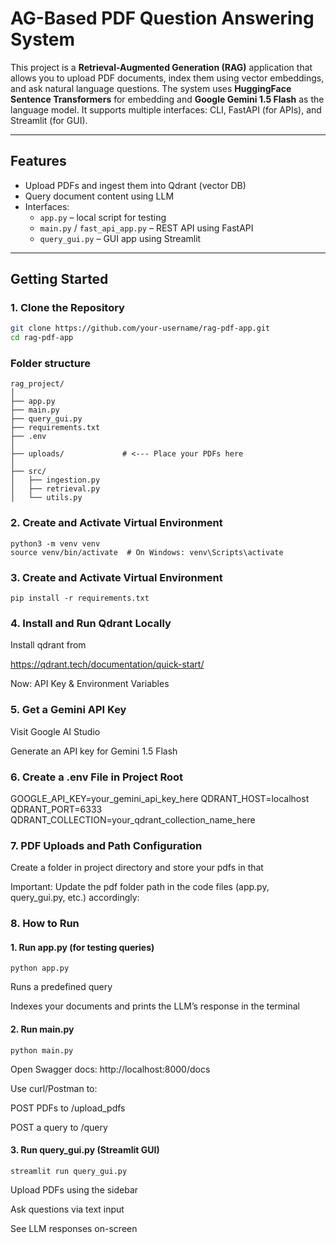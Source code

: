 # AG-Based PDF Question Answering System

This project is a **Retrieval-Augmented Generation (RAG)** application that allows you to upload PDF documents, index them using vector embeddings, and ask natural language questions. The system uses **HuggingFace Sentence Transformers** for embedding and **Google Gemini 1.5 Flash** as the language model. It supports multiple interfaces: CLI, FastAPI (for APIs), and Streamlit (for GUI).

---

## Features

- Upload PDFs and ingest them into Qdrant (vector DB)
- Query document content using LLM
- Interfaces:
  - `app.py` – local script for testing
  - `main.py` / `fast_api_app.py` – REST API using FastAPI
  - `query_gui.py` – GUI app using Streamlit

---

## Getting Started

### 1. Clone the Repository

```bash
git clone https://github.com/your-username/rag-pdf-app.git
cd rag-pdf-app
```

### Folder structure
```
rag_project/
│
├── app.py
├── main.py
├── query_gui.py
├── requirements.txt
├── .env
│
├── uploads/             # <--- Place your PDFs here
│
├── src/
│   ├── ingestion.py
│   ├── retrieval.py
│   └── utils.py

```

### 2. Create and Activate Virtual Environment

```
python3 -m venv venv
source venv/bin/activate  # On Windows: venv\Scripts\activate
```
### 3. Create and Activate Virtual Environment
```
pip install -r requirements.txt

```

### 4. Install and Run Qdrant Locally

Install qdrant from 

https://qdrant.tech/documentation/quick-start/


Now: 
API Key & Environment Variables

### 5. Get a Gemini API Key

Visit Google AI Studio

Generate an API key for Gemini 1.5 Flash

### 6. Create a .env File in Project Root

GOOGLE_API_KEY=your_gemini_api_key_here
QDRANT_HOST=localhost
QDRANT_PORT=6333
QDRANT_COLLECTION=your_qdrant_collection_name_here


### 7. PDF Uploads and Path Configuration

Create a folder in project directory and store your pdfs in that

Important:  Update the pdf folder path in the code files (app.py, query_gui.py, etc.) accordingly:


### 8. How to Run

#### 1. Run app.py (for testing queries)

```
python app.py

```
Runs a predefined query

Indexes your documents and prints the LLM’s response in the terminal

#### 2. Run main.py

```
python main.py

```

Open Swagger docs: http://localhost:8000/docs

Use curl/Postman to:

POST PDFs to /upload_pdfs

POST a query to /query

#### 3. Run query_gui.py (Streamlit GUI)

```
streamlit run query_gui.py

```

Upload PDFs using the sidebar

Ask questions via text input

See LLM responses on-screen

